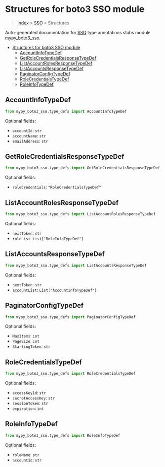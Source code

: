 # Structures for boto3 SSO module

> [Index](../README.md) > [SSO](./README.md) > Structures

Auto-generated documentation for [SSO](https://boto3.amazonaws.com/v1/documentation/api/latest/reference/services/sso.html#SSO)
type annotations stubs module [mypy_boto3_sso](https://pypi.org/project/mypy-boto3-sso/).

- [Structures for boto3 SSO module](#structures-for-boto3-sso-module)
  - [AccountInfoTypeDef](#accountinfotypedef)
  - [GetRoleCredentialsResponseTypeDef](#getrolecredentialsresponsetypedef)
  - [ListAccountRolesResponseTypeDef](#listaccountrolesresponsetypedef)
  - [ListAccountsResponseTypeDef](#listaccountsresponsetypedef)
  - [PaginatorConfigTypeDef](#paginatorconfigtypedef)
  - [RoleCredentialsTypeDef](#rolecredentialstypedef)
  - [RoleInfoTypeDef](#roleinfotypedef)

## AccountInfoTypeDef

```python
from mypy_boto3_sso.type_defs import AccountInfoTypeDef
```




Optional fields:
- `accountId`: `str`
- `accountName`: `str`
- `emailAddress`: `str`


## GetRoleCredentialsResponseTypeDef

```python
from mypy_boto3_sso.type_defs import GetRoleCredentialsResponseTypeDef
```




Optional fields:
- `roleCredentials`: `"RoleCredentialsTypeDef"`


## ListAccountRolesResponseTypeDef

```python
from mypy_boto3_sso.type_defs import ListAccountRolesResponseTypeDef
```




Optional fields:
- `nextToken`: `str`
- `roleList`: `List["RoleInfoTypeDef"]`


## ListAccountsResponseTypeDef

```python
from mypy_boto3_sso.type_defs import ListAccountsResponseTypeDef
```




Optional fields:
- `nextToken`: `str`
- `accountList`: `List["AccountInfoTypeDef"]`


## PaginatorConfigTypeDef

```python
from mypy_boto3_sso.type_defs import PaginatorConfigTypeDef
```




Optional fields:
- `MaxItems`: `int`
- `PageSize`: `int`
- `StartingToken`: `str`


## RoleCredentialsTypeDef

```python
from mypy_boto3_sso.type_defs import RoleCredentialsTypeDef
```




Optional fields:
- `accessKeyId`: `str`
- `secretAccessKey`: `str`
- `sessionToken`: `str`
- `expiration`: `int`


## RoleInfoTypeDef

```python
from mypy_boto3_sso.type_defs import RoleInfoTypeDef
```




Optional fields:
- `roleName`: `str`
- `accountId`: `str`

